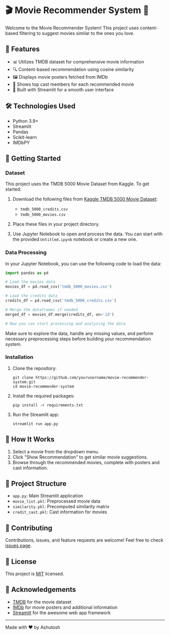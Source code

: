 # 🎬 Movie Recommender System 🍿

Welcome to the Movie Recommender System! This project uses content-based filtering to suggest movies similar to the ones you love.

## 🌟 Features

- 📊 Utilizes TMDB dataset for comprehensive movie information
- 🔍 Content-based recommendation using cosine similarity
- 🖼️ Displays movie posters fetched from IMDb
- 👥 Shows top cast members for each recommended movie
- 🚀 Built with Streamlit for a smooth user interface

## 🛠️ Technologies Used

- Python 3.9+
- Streamlit
- Pandas
- Scikit-learn
- IMDbPY

## 🚀 Getting Started

### Dataset

This project uses the TMDB 5000 Movie Dataset from Kaggle. To get started:

1. Download the following files from [Kaggle TMDB 5000 Movie Dataset](https://www.kaggle.com/datasets/tmdb/tmdb-movie-metadata):
   - `tmdb_5000_credits.csv`
   - `tmdb_5000_movies.csv`

2. Place these files in your project directory.

3. Use Jupyter Notebook to open and process the data. You can start with the provided `Untitled.ipynb` notebook or create a new one.

### Data Processing

In your Jupyter Notebook, you can use the following code to load the data:

```python
import pandas as pd

# Load the movies data
movies_df = pd.read_csv('tmdb_5000_movies.csv')

# Load the credits data
credits_df = pd.read_csv('tmdb_5000_credits.csv')

# Merge the dataframes if needed
merged_df = movies_df.merge(credits_df, on='id')

# Now you can start processing and analyzing the data
```

Make sure to explore the data, handle any missing values, and perform necessary preprocessing steps before building your recommendation system.

### Installation

1. Clone the repository:
   ```
   git clone https://github.com/yourusername/movie-recommender-system.git
   cd movie-recommender-system
   ```

2. Install the required packages:
   ```
   pip install -r requirements.txt
   ```

3. Run the Streamlit app:
   ```
   streamlit run app.py
   ```

## 🎯 How It Works

1. Select a movie from the dropdown menu.
2. Click "Show Recommendation" to get similar movie suggestions.
3. Browse through the recommended movies, complete with posters and cast information.

## 📁 Project Structure

- `app.py`: Main Streamlit application
- `movie_list.pkl`: Preprocessed movie data
- `similarity.pkl`: Precomputed similarity matrix
- `credit_cast.pkl`: Cast information for movies

## 🤝 Contributing

Contributions, issues, and feature requests are welcome! Feel free to check [issues page](https://github.com/yourusername/movie-recommender-system/issues).

## 📝 License

This project is [MIT](https://choosealicense.com/licenses/mit/) licensed.

## 🙏 Acknowledgements

- [TMDB](https://www.themoviedb.org/) for the movie dataset
- [IMDb](https://www.imdb.com/) for movie posters and additional information
- [Streamlit](https://streamlit.io/) for the awesome web app framework

---

Made with ❤️ by Ashutosh
